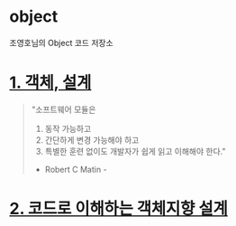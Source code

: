 # object
조영호님의 Object 코드 저장소

# [1. 객체, 설계](https://github.com/ca1af/object/blob/main/src/chapter_one/chapter_one.md)

> "소프트웨어 모듈은
>  1. 동작 가능하고
>  2. 간단하게 변경 가능해야 하고
>  3. 특별한 훈련 없이도 개발자가 쉽게 읽고 이해해야 한다."
>  - Robert C Matin -

# [2. 코드로 이해하는 객체지향 설계](https://github.com/ca1af/object/blob/main/src/chapter_two/chapter_two.md)

